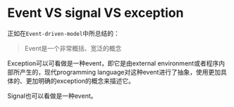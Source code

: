# Event VS signal VS exception

正如在`Event-driven-model`中所总结的：

> Event是一个非常概括、宽泛的概念

Exception可以可看做是一种event，即它是由external environment或者程序内部所产生的，现代programming language对这种event进行了抽象，使用更加具体的、更加明确的exception的概念来描述它。

Signal也可以看做是一种event。









